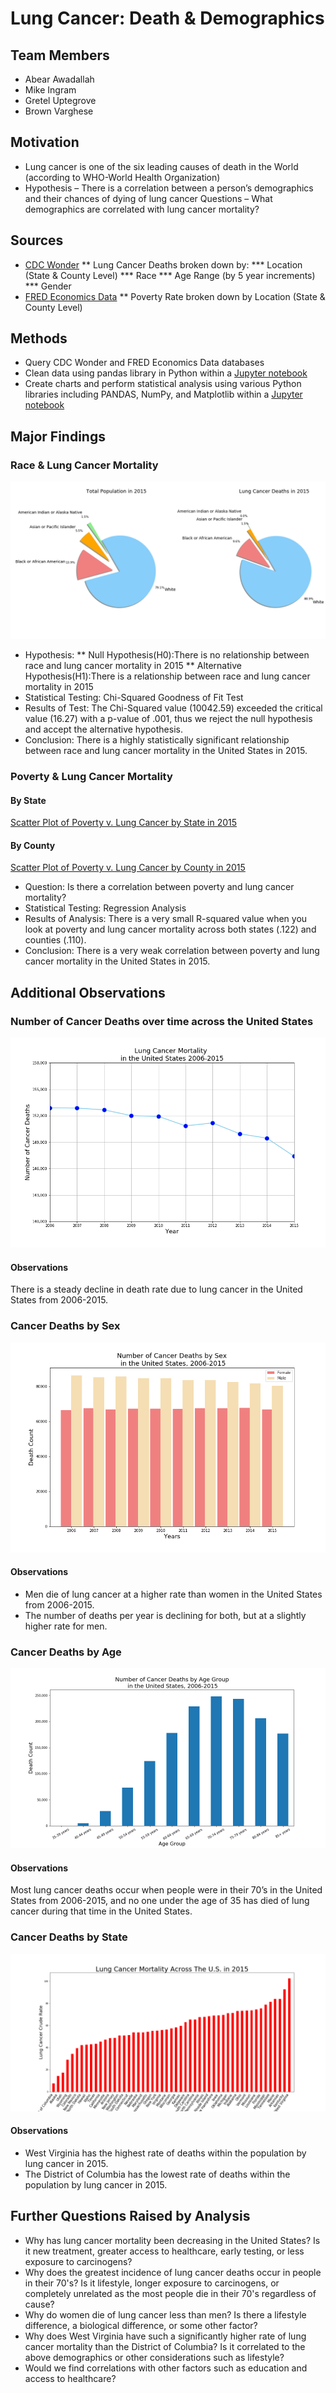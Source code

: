 # Lung Cancer: Death & Demographics

## Team Members
* Abear Awadallah
* Mike Ingram
* Gretel Uptegrove
* Brown Varghese

## Motivation

* Lung cancer is one of the six leading causes of death in the World (according to WHO-World Health Organization)
* Hypothesis – There is a correlation between a person’s demographics and their chances of dying of lung cancer
Questions – What demographics are correlated with lung cancer mortality?

## Sources
* [CDC Wonder](https://wonder.cdc.gov/)
    ** Lung Cancer Deaths broken down by:
        *** Location (State & County Level)
        *** Race
        *** Age Range (by 5 year increments)
        *** Gender
* [FRED Economics Data](https://fred.stlouisfed.org/)
    ** Poverty Rate broken down by Location (State & County Level)

## Methods
* Query CDC Wonder and FRED Economics Data databases
* Clean data using pandas library in Python within a [Jupyter notebook](Data_Cleaning.ipynb)
* Create charts and perform statistical analysis using various Python libraries including PANDAS, NumPy, and Matplotlib within a [Jupyter notebook](Data_Analysis.ipynb)

## Major Findings

### Race & Lung Cancer Mortality
![Population and Cancer Mortality Breakdown by Race in 2015](Images/Race_Cancer_Pie_Chart.png)

* Hypothesis:
    ** Null Hypothesis(H0):There is no relationship between race and lung cancer mortality in 2015
    ** Alternative Hypothesis(H1):There is a relationship between race and lung cancer mortality in 2015
* Statistical Testing: Chi-Squared Goodness of Fit Test
* Results of Test: The Chi-Squared value (10042.59) exceeded the critical value (16.27) with a p-value of .001, thus we reject the null hypothesis and accept the alternative hypothesis.
* Conclusion: There is a highly statistically significant relationship between race and lung cancer mortality in the United States in 2015. 

### Poverty & Lung Cancer Mortality
#### By State
[Scatter Plot of Poverty v. Lung Cancer by State in 2015](Images/Poverty_v_Cancer_State_Scatter.png)
#### By County
[Scatter Plot of Poverty v. Lung Cancer by County in 2015](Images/Poverty_v_Cancer_County_Scatter.png)

* Question: Is there a correlation between poverty and lung cancer mortality?
* Statistical Testing: Regression Analysis
* Results of Analysis: There is a very small R-squared value when you look at poverty and lung cancer mortality across both states (.122) and counties (.110). 
* Conclusion: There is a very weak correlation between poverty and lung cancer mortality in the United States in 2015.

## Additional Observations

### Number of Cancer Deaths over time across the United States

![Line Chart of Lung Cancer Deaths across the United States from 2006-2015](Images/Nationwide_Cancer_Line_Chart.png)
#### Observations
There is a steady decline in death rate due to lung cancer in the United States from 2006-2015.

### Cancer Deaths by Sex

![Bar Chart of Lung Cancer Deaths broken down by sex in the United States from 2006-2015](Images/Sex_Cancer_Bar_Chart.png)

#### Observations
* Men die of lung cancer at a higher rate than women in the United States from 2006-2015.
* The number of deaths per year is declining for both, but at a slightly higher rate for men.

### Cancer Deaths by Age

![Bar Chart of Lung Cancer Deaths broken down by age in the United States from 2006-2015](Images/Ages_Cancer_Bar_Chart.png)

#### Observations
Most lung cancer deaths occur when people were in their 70’s in the United States from 2006-2015, and no one under the age of 35 has died of lung cancer during that time in the United States.

### Cancer Deaths by State

![Bar Chart of Lung Cancer Deaths broken down by state in the United States in 2015](Images/State_Cancer_Bar_Chart.png)

#### Observations
* West Virginia has the highest rate of deaths within the population by lung cancer in 2015.
* The District of Columbia has the lowest rate of deaths within the population by lung cancer in 2015.

## Further Questions Raised by Analysis

* Why has lung cancer mortality been decreasing in the United States? Is it new treatment, greater access to healthcare, early testing, or less exposure to carcinogens?
* Why does the greatest incidence of lung cancer deaths occur in people in their 70's? Is it lifestyle, longer exposure to carcinogens, or completely unrelated as the most people die in their 70's regardless of cause?
* Why do women die of lung cancer less than men? Is there a lifestyle difference, a biological difference, or some other factor?
* Why does West Virginia have such a significantly higher rate of lung cancer mortality than the District of Columbia? Is it correlated to the above demographics or other considerations such as lifestyle?
* Would we find correlations with other factors such as education and access to healthcare?